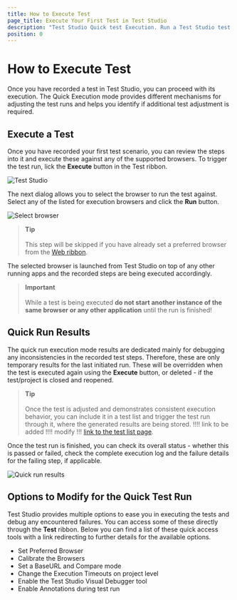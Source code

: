 ```yaml
---
title: How to Execute Test
page_title: Execute Your First Test in Test Studio
description: "Test Studio Quick test Execution. Run a Test Studio test. Choose browser to execute the test against."
position: 0
---
```

# How to Execute Test

Once you have recorded a test in Test Studio, you can proceed with its execution. The Quick Execution mode provides different mechanisms for adjusting the test runs and helps you identify if additional test adjustment is required.

## Execute a Test

Once you have recorded your first test scenario, you can review the steps into it and execute these against any of the supported browsers. To trigger the test run, lick the **Execute** button in the Test ribbon.

![Test Studio][1]

The next dialog allows you to select the browser to run the test against. Select any of the listed for execution browsers and click the __Run__ button.

![Select browser][2]

> __Tip__
> <br>
> <br>
> This step will be skipped if you have already set a preferred browser from the <a href="/getting-started/test-execution/quick-execution" target="_blank">Web ribbon</a>.

The selected browser is launched from Test Studio on top of any other running apps and the recorded steps are being executed accordingly.

> __Important__
> <br>
> <br>
> While a test is being executed **do not start another instance of the same browser or any other application** until the run is finished!

## Quick Run Results

The quick run execution mode results are dedicated mainly for debugging any inconsistencies in the recorded test steps. Therefore, these are only temporary results for the last initiated run. These will be overridden when the test is executed again using the __Execute__ button, or deleted - if the test/project is closed and reopened.

> __Tip__
> <br>
> <br>
> Once the test is adjusted and demonstrates consistent execution behavior, you can include it in a test list and trigger the test run through it, where the generated results are being stored. !!!! link to be added !!!! modify !!!  <a href="/getting-started/test-execution/quick-execution" target="_blank">link to the test list page</a>.

Once the test run is finished, you can check its overall status - whether this is passed or failed, check the complete execution log and the failure details for the failing step, if applicable.

![Quick run results][3]

## Options to Modify for the Quick Test Run

Test Studio provides multiple options to ease you in executing the tests and debug any encountered failures. You can access some of these directly through the **Test** ribbon. Below you can find a list of these quick access tools with a link redirecting to further details for the available options.

- Set Preferred Browser
- Calibrate the Browsers
- Set a BaseURL and Compare mode
- Change the Execution Timeouts on project level
- Enable the Test Studio Visual Debugger tool
- Enable Annotations during test run


[1]: /img/automated-tests/test-execution/quick-execution/fig1.png
[2]: /img/automated-tests/test-execution/quick-execution/fig2.png
[3]: /img/automated-tests/test-execution/quick-execution/fig3.png